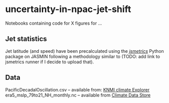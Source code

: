 # uncertainty-in-npac-jet-shift
Notebooks containing code for X figures for ...  

## Jet statistics
Jet latitude (and speed) have been precalculated using the [_jsmetrics_](https://github.com/Thomasjkeel/jsmetrics) Python package on JASMIN following a methodology similar to (TODO: add link to jsmetrics runner if I decide to upload that).

## Data
PacificDecadalOscillation.csv – available from: [KNMI climate Explorer](https://climexp.knmi.nl/selectindex.cgi?id=someone@somewhere)  
era5_mslp_79to21_NH_monthly.nc – available from [Climate Data Store](https://cds.climate.copernicus.eu/cdsapp#!/dataset/reanalysis-era5-single-levels-monthly-means?tab=form)
